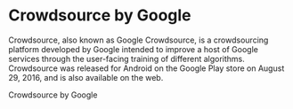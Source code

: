 # Crowdsource by Google

Crowdsource, also known as Google Crowdsource, is a crowdsourcing platform developed by Google intended to improve a host of Google services through the user-facing training of different algorithms. Crowdsource was released for Android on the Google Play store on August 29, 2016, and is also available on the web.

Crowdsource by Google
